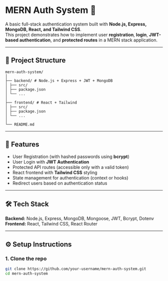 # MERN Auth System 🔐

A basic full-stack authentication system built with **Node.js, Express, MongoDB, React, and Tailwind CSS**.  
This project demonstrates how to implement user **registration**, **login**, **JWT-based authentication**, and **protected routes** in a MERN stack application.

---

## 📂 Project Structure
```
mern-auth-system/
│
├── backend/ # Node.js + Express + JWT + MongoDB
│ ├── src/
│ ├── package.json
│ └── ...
│
├── frontend/ # React + Tailwind
│ ├── src/
│ ├── package.json
│ └── ...
│
└── README.md
```
---

## 🚀 Features
- User Registration (with hashed passwords using **bcrypt**)  
- User Login with **JWT Authentication**  
- Protected API routes (accessible only with a valid token)  
- React frontend with **Tailwind CSS** styling  
- State management for authentication (context or hooks)  
- Redirect users based on authentication status  

---

## 🛠️ Tech Stack
**Backend:** Node.js, Express, MongoDB, Mongoose, JWT, Bcrypt, Dotenv  
**Frontend:** React, Tailwind CSS, React Router  

---

## ⚙️ Setup Instructions

### 1. Clone the repo
```bash
git clone https://github.com/your-username/mern-auth-system.git
cd mern-auth-system
